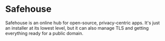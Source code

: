 # Safehouse

Safehouse is an online hub for open-source, privacy-centric apps. It's just an installer at its lowest level, but it can also manage TLS and getting everything ready for a public domain.
